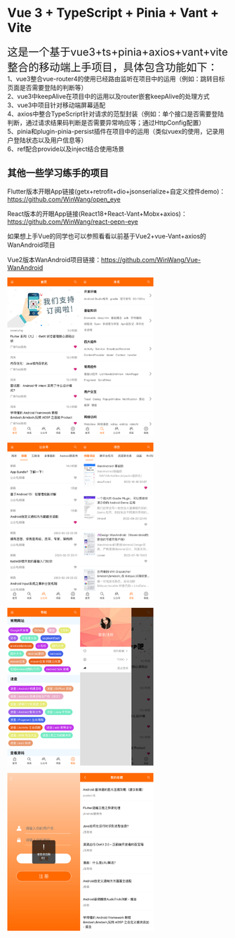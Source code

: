 # Vue 3 + TypeScript + Pinia + Vant + Vite

<font size=5>这是一个基于vue3+ts+pinia+axios+vant+vite整合的移动端上手项目，具体包含功能如下：</font><br>
1、vue3整合vue-router4的使用已经路由监听在项目中的运用（例如：跳转目标页面是否需要登陆的判断等）<br>
2、vue3中keepAlive在项目中的运用以及router嵌套keepAlive的处理方式<br>
3、vue3中项目针对移动端屏幕适配<br>
4、axios中整合TypeScript针对请求的范型封装（例如：单个接口是否需要登陆判断，通过请求结果码判断是否需要异常响应等；通过HttpConfig配置）<br>
5、pinia和plugin-pinia-persist插件在项目中的运用（类似vuex的使用，记录用户登陆状态以及用户信息等）<br>
6、ref配合provide以及inject结合使用场景<br>

## 其他一些学习练手的项目

Flutter版本开眼App链接(getx+retrofit+dio+jsonserialize+自定义控件demo)：https://github.com/WinWang/open_eye <br>

React版本的开眼App链接(React18+React-Vant+Mobx+axios)：https://github.com/WinWang/react-oepn-eye <br>

如果想上手Vue的同学也可以参照看看以前基于Vue2+vue-Vant+axios的WanAndroid项目<br/>

Vue2版本WanAndroid项目链接：https://github.com/WinWang/Vue-WanAndroid <br>


<div style="display: flex; flex-direction: row">
<img src="https://github.com/WinWang/vue3-wanandroid/blob/master/screenShot/1.png" width="33%">
<img src="https://github.com/WinWang/vue3-wanandroid/blob/master/screenShot/2.png" width="33%">
</div>

<br/>

<div style="display: flex; flex-direction: row">
<img src="https://github.com/WinWang/vue3-wanandroid/blob/master/screenShot/3.png" width="33%">
<img src="https://github.com/WinWang/vue3-wanandroid/blob/master/screenShot/4.png" width="33%">
</div>

<br/>

<div style="display: flex; flex-direction: row">
<img src="https://github.com/WinWang/vue3-wanandroid/blob/master/screenShot/5.png" width="33%">
<img src="https://github.com/WinWang/vue3-wanandroid/blob/master/screenShot/6.png" width="33%">
</div>

<br/>

<div style="display: flex; flex-direction: row">
<img src="https://github.com/WinWang/vue3-wanandroid/blob/master/screenShot/7.png" width="33%">
<img src="https://github.com/WinWang/vue3-wanandroid/blob/master/screenShot/8.png" width="33%">
</div>


